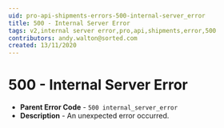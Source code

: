 ```yaml
---
uid: pro-api-shipments-errors-500-internal-server_error
title: 500 - Internal Server Error
tags: v2,internal server error,pro,api,shipments,error,500
contributors: andy.walton@sorted.com
created: 13/11/2020
---
```

# 500 - Internal Server Error

* **Parent Error Code** - `500 internal_server_error`
* **Description** - An unexpected error occurred.
